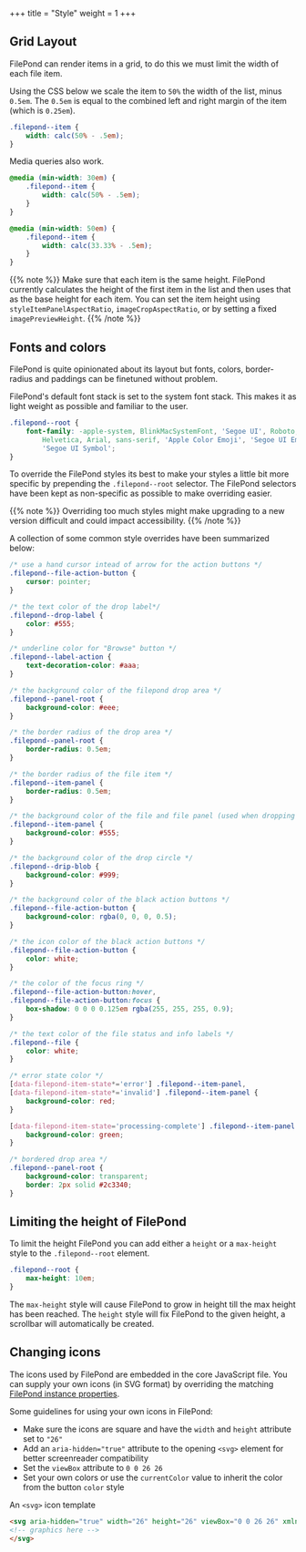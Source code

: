 +++
title = "Style"
weight = 1
+++

## Grid Layout

FilePond can render items in a grid, to do this we must limit the width of each file item.

Using the CSS below we scale the item to `50%` the width of the list, minus `0.5em`. The `0.5em` is equal to the combined left and right margin of the item (which is `0.25em`).

```css
.filepond--item {
    width: calc(50% - .5em);
}
```

Media queries also work.

```css
@media (min-width: 30em) {
    .filepond--item {
        width: calc(50% - .5em);
    }
}

@media (min-width: 50em) {
    .filepond--item {
        width: calc(33.33% - .5em);
    }
}
```

{{% note %}}
Make sure that each item is the same height. FilePond currently calculates the height of the first item in the list and then uses that as the base height for each item. You can set the item height using `styleItemPanelAspectRatio`, `imageCropAspectRatio`, or by setting a fixed `imagePreviewHeight`.
{{% /note %}}

## Fonts and colors

FilePond is quite opinionated about its layout but fonts, colors, border-radius and paddings can be finetuned without problem.

FilePond's default font stack is set to the system font stack. This makes it as light weight as possible and familiar to the user.

```css
.filepond--root {
    font-family: -apple-system, BlinkMacSystemFont, 'Segoe UI', Roboto,
        Helvetica, Arial, sans-serif, 'Apple Color Emoji', 'Segoe UI Emoji',
        'Segoe UI Symbol';
}
```

To override the FilePond styles its best to make your styles a little bit more specific by prepending the `.filepond--root` selector. The FilePond selectors have been kept as non-specific as possible to make overriding easier.

{{% note %}}
Overriding too much styles might make upgrading to a new version difficult and could impact accessibility.
{{% /note %}}

A collection of some common style overrides have been summarized below:

```css
/* use a hand cursor intead of arrow for the action buttons */
.filepond--file-action-button {
    cursor: pointer;
}

/* the text color of the drop label*/
.filepond--drop-label {
    color: #555;
}

/* underline color for "Browse" button */
.filepond--label-action {
    text-decoration-color: #aaa;
}

/* the background color of the filepond drop area */
.filepond--panel-root {
    background-color: #eee;
}

/* the border radius of the drop area */
.filepond--panel-root {
    border-radius: 0.5em;
}

/* the border radius of the file item */
.filepond--item-panel {
    border-radius: 0.5em;
}

/* the background color of the file and file panel (used when dropping an image) */
.filepond--item-panel {
    background-color: #555;
}

/* the background color of the drop circle */
.filepond--drip-blob {
    background-color: #999;
}

/* the background color of the black action buttons */
.filepond--file-action-button {
    background-color: rgba(0, 0, 0, 0.5);
}

/* the icon color of the black action buttons */
.filepond--file-action-button {
    color: white;
}

/* the color of the focus ring */
.filepond--file-action-button:hover,
.filepond--file-action-button:focus {
    box-shadow: 0 0 0 0.125em rgba(255, 255, 255, 0.9);
}

/* the text color of the file status and info labels */
.filepond--file {
    color: white;
}

/* error state color */
[data-filepond-item-state*='error'] .filepond--item-panel,
[data-filepond-item-state*='invalid'] .filepond--item-panel {
    background-color: red;
}

[data-filepond-item-state='processing-complete'] .filepond--item-panel {
    background-color: green;
}

/* bordered drop area */
.filepond--panel-root {
    background-color: transparent;
    border: 2px solid #2c3340;
}
```

## Limiting the height of FilePond

To limit the height FilePond you can add either a `height` or a `max-height` style to the `.filepond--root` element.

```css
.filepond--root {
    max-height: 10em;
}
```

The `max-height` style will cause FilePond to grow in height till the max height has been reached. The `height` style will fix FilePond to the given height, a scrollbar will automatically be created.

## Changing icons

The icons used by FilePond are embedded in the core JavaScript file. You can supply your own icons (in SVG format) by overriding the matching [FilePond instance properties](../filepond-instance/#svg-icons).

Some guidelines for using your own icons in FilePond:

*   Make sure the icons are square and have the `width` and `height` attribute set to `"26"`
*   Add an `aria-hidden="true"` attribute to the opening `<svg>` element for better screenreader compatibility
*   Set the `viewBox` attribute to `0 0 26 26`
*   Set your own colors or use the `currentColor` value to inherit the color from the button `color` style

An `<svg>` icon template

```html
<svg aria-hidden="true" width="26" height="26" viewBox="0 0 26 26" xmlns="http://www.w3.org/2000/svg">
<!-- graphics here -->
</svg>
```
